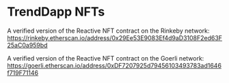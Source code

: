 # TrendDapp NFTs

A verified version of the Reactive NFT contract on the Rinkeby network:
https://rinkeby.etherscan.io/address/0x29Ee53E9083Ef4d9aD3108F2ed63F25aC0a959bd

A verified version of the Reactive NFT contract on the Goerli network:
https://goerli.etherscan.io/address/0xDF7207925d79456103493783ad1646f719F71146
